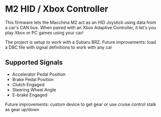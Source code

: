 # M2 HID / Xbox Controller

This firmware lets the Macchina M2 act as an HID Joystick using data from a car's CAN bus. When paired with an Xbox Adaptive Controller, it let's you play Xbox or PC games using your car!

The project is setup to work with a Subaru BRZ. Future improvements: load a DBC file with signal definitions to work with any car

## Supported Signals

* Accelerator Pedal Position
* Brake Pedal Position
* Clutch Engaged
* Steering Wheel Angle
* E-brake Engaged

Future improvements: custom device to get gear or use cruise control stalk as gear up/down
